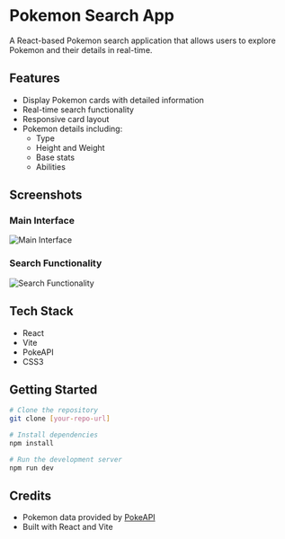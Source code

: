 # Pokemon Search App

A React-based Pokemon search application that allows users to explore Pokemon and their details in real-time.

## Features

- Display Pokemon cards with detailed information
- Real-time search functionality
- Responsive card layout
- Pokemon details including:
  - Type
  - Height and Weight
  - Base stats
  - Abilities

## Screenshots

### Main Interface
<img src="./screenshots/front.jpg" alt="Main Interface" />

### Search Functionality
<img src="./screenshots/search.jpg" alt="Search Functionality" />

## Tech Stack

- React
- Vite
- PokeAPI
- CSS3

## Getting Started

```bash
# Clone the repository
git clone [your-repo-url]

# Install dependencies
npm install

# Run the development server
npm run dev
```

## Credits

- Pokemon data provided by [PokeAPI](https://pokeapi.co/)
- Built with React and Vite
